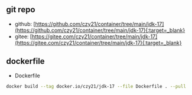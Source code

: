 ## git repo
  - github: [https://github.com/czy21/container/tree/main/jdk-17](https://github.com/czy21/container/tree/main/jdk-17){:target=_blank}
  - gitee: [https://gitee.com/czy21/container/tree/main/jdk-17](https://gitee.com/czy21/container/tree/main/jdk-17){:target=_blank}
## dockerfile
- Dockerfile
```bash
docker build --tag docker.io/czy21/jdk-17 --file Dockerfile . --pull
```